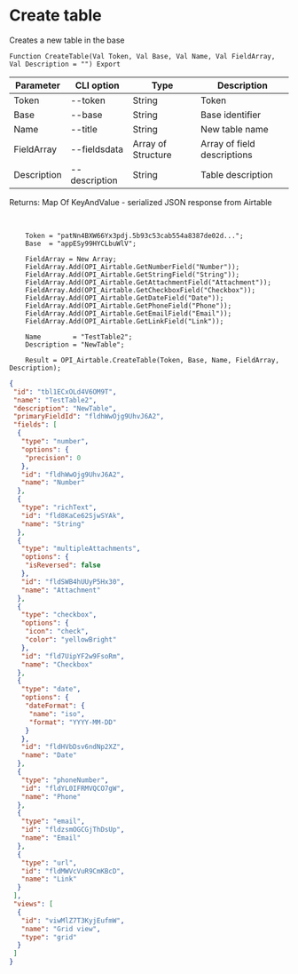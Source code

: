 ﻿---
sidebar_position: 1
---

# Create table
 Creates a new table in the base



`Function CreateTable(Val Token, Val Base, Val Name, Val FieldArray, Val Description = "") Export`

  | Parameter | CLI option | Type | Description |
  |-|-|-|-|
  | Token | --token | String | Token |
  | Base | --base | String | Base identifier |
  | Name | --title | String | New table name |
  | FieldArray | --fieldsdata | Array of Structure | Array of field descriptions |
  | Description | --description | String | Table description |

  
  Returns:  Map Of KeyAndValue - serialized JSON response from Airtable

<br/>




```bsl title="Code example"
    Token = "patNn4BXW66Yx3pdj.5b93c53cab554a8387de02d...";
    Base  = "appESy99HYCLbuWlV";

    FieldArray = New Array;
    FieldArray.Add(OPI_Airtable.GetNumberField("Number"));
    FieldArray.Add(OPI_Airtable.GetStringField("String"));
    FieldArray.Add(OPI_Airtable.GetAttachmentField("Attachment"));
    FieldArray.Add(OPI_Airtable.GetCheckboxField("Checkbox"));
    FieldArray.Add(OPI_Airtable.GetDateField("Date"));
    FieldArray.Add(OPI_Airtable.GetPhoneField("Phone"));
    FieldArray.Add(OPI_Airtable.GetEmailField("Email"));
    FieldArray.Add(OPI_Airtable.GetLinkField("Link"));

    Name        = "TestTable2";
    Description = "NewTable";

    Result = OPI_Airtable.CreateTable(Token, Base, Name, FieldArray, Description);
```
 



```json title="Result"
{
 "id": "tbl1ECxOLd4V6OM9T",
 "name": "TestTable2",
 "description": "NewTable",
 "primaryFieldId": "fldhWwOjg9UhvJ6A2",
 "fields": [
  {
   "type": "number",
   "options": {
    "precision": 0
   },
   "id": "fldhWwOjg9UhvJ6A2",
   "name": "Number"
  },
  {
   "type": "richText",
   "id": "fld8KaCe62SjwSYAk",
   "name": "String"
  },
  {
   "type": "multipleAttachments",
   "options": {
    "isReversed": false
   },
   "id": "fldSWB4hUUyP5Hx30",
   "name": "Attachment"
  },
  {
   "type": "checkbox",
   "options": {
    "icon": "check",
    "color": "yellowBright"
   },
   "id": "fld7UipYF2w9FsoRm",
   "name": "Checkbox"
  },
  {
   "type": "date",
   "options": {
    "dateFormat": {
     "name": "iso",
     "format": "YYYY-MM-DD"
    }
   },
   "id": "fldHVbDsv6ndNp2XZ",
   "name": "Date"
  },
  {
   "type": "phoneNumber",
   "id": "fldYL0IFRMVQCO7gW",
   "name": "Phone"
  },
  {
   "type": "email",
   "id": "fldzsmOGCGjThDsUp",
   "name": "Email"
  },
  {
   "type": "url",
   "id": "fldMWVcVuR9CmKBcD",
   "name": "Link"
  }
 ],
 "views": [
  {
   "id": "viwMlZ7T3KyjEufmW",
   "name": "Grid view",
   "type": "grid"
  }
 ]
}
```
